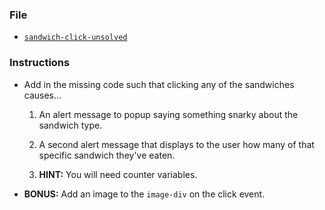 ### File

* [`sandwich-click-unsolved`](Unsolved/sandwich-click-unsolved.html)

### Instructions

* Add in the missing code such that clicking any of the sandwiches causes…

  1. An alert message to popup saying something snarky about the sandwich type.

  2. A second alert message that displays to the user how many of that specific sandwich they've eaten.

  3. **HINT:** You will need counter variables.

* **BONUS:** Add an image to the `image-div` on the click event.
